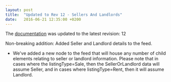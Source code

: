 ```yaml
---
layout: post
title:  "Updated to Rev 12 - Sellers And Landlords"
date:   2016-06-21 12:35:00 +0200
---
```

The [documentation](/FeedStoreAPI/docs) was updated to the latest revision: 12

Non-breaking addition: Added Seller and Landlord details to the feed.

- We've added a new <SellersAndLandlords> node to the feed that will house any number of child elements relating to seller or landlord information.
Please note that in cases where the listingType=Sale, then the SellerOrLandlord data will assume Seller, and in cases where listingType=Rent, then it will assume Landlord.
